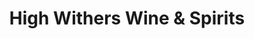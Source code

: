 ---
title: "High Withers Wine & Spirits"
url: /goshen/high-withers-wine-and-spirits/
shop: alcohol
---